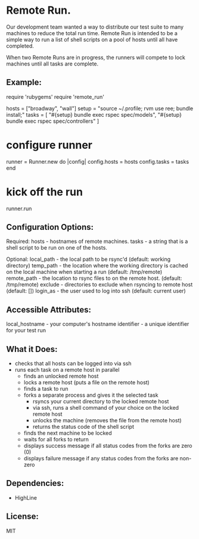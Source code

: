 # Remote Run.

Our development team wanted a way to distribute our test suite to many machines
to reduce the total run time.  Remote Run is intended to be a simple way to 
run a list of shell scripts on a pool of hosts until all have completed. 

When two Remote Runs are in progress, the runners will compete to lock
machines until all tasks are complete.


## Example: 

  require 'rubygems'
  require 'remote_run'

  hosts = ["broadway", "wall"]
  setup = "source ~/.profile; rvm use ree; bundle install;"
  tasks = [
    "#{setup} bundle exec rspec spec/models",
    "#{setup} bundle exec rspec spec/controllers"
  ]

  # configure runner
  runner = Runner.new do |config|
    config.hosts = hosts
    config.tasks = tasks
  end

  # kick off the run
  runner.run


## Configuration Options:

  Required:
  hosts - hostnames of remote machines.
  tasks - a string that is a shell script to be run on one of the hosts.

  Optional:
  local_path - the local path to be rsync'd  (default: working directory)
  temp_path - the location where the working directory is cached on the local machine when starting a run (default: /tmp/remote)
  remote_path - the location to rsync files to on the remote host.  (default: /tmp/remote)
  exclude - directories to exclude when rsyncing to remote host (default: [])
  login_as - the user used to log into ssh (default: current user)


## Accessible Attributes:

local_hostname - your computer's hostname
identifier - a unique identifier for your test run


## What it Does:

* checks that all hosts can be logged into via ssh
* runs each task on a remote host in parallel
  * finds an unlocked remote host
  * locks a remote host (puts a file on the remote host)
  * finds a task to run
  * forks a separate process and gives it the selected task
    * rsyncs your current directory to the locked remote host
    * via ssh, runs a shell command of your choice on the locked remote host
    * unlocks the machine (removes the file from the remote host)
    * returns the status code of the shell script
  * finds the next machine to be locked
  * waits for all forks to return
  * displays success message if all status codes from the forks are zero (0)
  * displays failure message if any status codes from the forks are non-zero


Dependencies:
----------------------------------------------------------------------
* HighLine 


License:
----------------------------------------------------------------------

MIT

